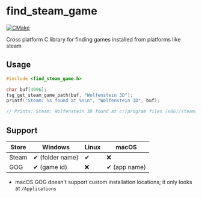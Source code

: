 # find_steam_game
[![CMake](https://github.com/cxong/find_steam_game/actions/workflows/cmake.yml/badge.svg)](https://github.com/cxong/find_steam_game/actions/workflows/cmake.yml)

Cross platform C library for finding games installed from platforms like steam

## Usage

```c
#include <find_steam_game.h>

char buf[4096];
fsg_get_steam_game_path(buf, "Wolfenstein 3D");
printf("Steam: %s found at %s\n", "Wolfenstein 3D", buf);

// Prints: Steam: Wolfenstein 3D found at c:/program files (x86)/steam/SteamApps/common/Wolfenstein 3D
 ```

## Support

| Store      | Windows | Linux | macOS |
| ----------- | ----------- |----------- |----------- |
| Steam      | ✔ (folder name) | ✔ |  ❌ | 
| GOG   |  ✔ (game id) | ❌ |  ✔ (app name) |

- macOS GOG doesn't support custom installation locations; it only looks at `/Applications`
